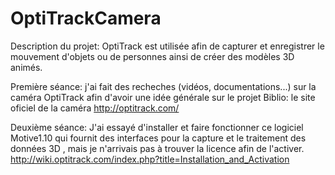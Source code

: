# OptiTrackCamera

Description du projet: OptiTrack est utilisée afin de capturer et enregistrer le mouvement d'objets ou de personnes ainsi de créer des
                       modèles 3D animés.

Première séance: j'ai fait des recheches (vidéos, documentations...) sur la caméra OptiTrack afin d'avoir une idée générale sur le projet
                 Biblio: le site oficiel de la caméra http://optitrack.com/
                 
                 
Deuxième séance: J'ai essayé d'installer et faire fonctionner ce logiciel Motive1.10 qui fournit des interfaces pour la capture et le                      traitement des données 3D , mais je n'arrivais pas à trouver la licence afin de l'activer. 
                 http://wiki.optitrack.com/index.php?title=Installation_and_Activation
                 
                 
                 
